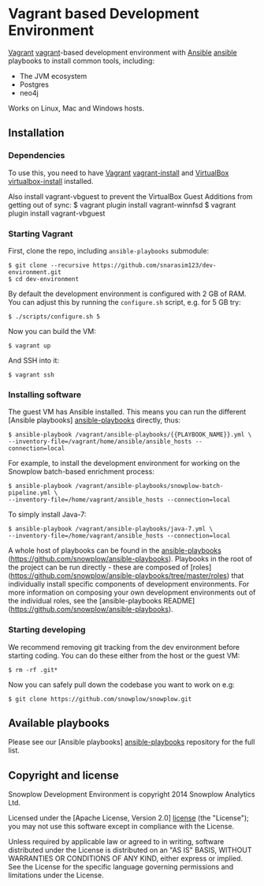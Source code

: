 # Vagrant based Development Environment

[Vagrant] [vagrant]-based development environment with [Ansible] [ansible] playbooks to install common tools, including:

* The JVM ecosystem
* Postgres
* neo4j


Works on Linux, Mac and Windows hosts.

## Installation

### Dependencies

To use this, you need to have [Vagrant] [vagrant-install] and [VirtualBox] [virtualbox-install] installed.

Also install vagrant-vbguest to prevent the VirtualBox Guest Additions from getting out of sync:
    $ vagrant plugin install vagrant-winnfsd
    $ vagrant plugin install vagrant-vbguest

### Starting Vagrant

First, clone the repo, including `ansible-playbooks` submodule:

    $ git clone --recursive https://github.com/snarasim123/dev-environment.git
    $ cd dev-environment

By default the development environment is configured with 2 GB of RAM. You can adjust this by running the `configure.sh` script, e.g. for 5 GB try:

    $ ./scripts/configure.sh 5

Now you can build the VM:

    $ vagrant up

And SSH into it:

    $ vagrant ssh

### Installing software

The guest VM has Ansible installed. This means you can run the different [Ansible playbooks] [ansible-playbooks] directly, thus:

```
$ ansible-playbook /vagrant/ansible-playbooks/{{PLAYBOOK_NAME}}.yml \
--inventory-file=/vagrant/home/ansible/ansible_hosts --connection=local
```

For example, to install the development environment for working on the Snowplow batch-based enrichment process:

```
$ ansible-playbook /vagrant/ansible-playbooks/snowplow-batch-pipeline.yml \
--inventory-file=/home/vagrant/ansible_hosts --connection=local
```

To simply install Java-7:

```
$ ansible-playbook /vagrant/ansible-playbooks/java-7.yml \
--inventory-file=/home/vagrant/ansible_hosts --connection=local
```

A whole host of playbooks can be found in the [ansible-playbooks] (https://github.com/snowplow/ansible-playbooks). Playbooks in the root of the project can be run directly - these are composed of [roles] (https://github.com/snowplow/ansible-playbooks/tree/master/roles) that individually install specific components of development environments. For more information on composing your own development environments out of the individual roles, see the [ansible-playbooks README] (https://github.com/snowplow/ansible-playbooks).

### Starting developing

We recommend removing git tracking from the dev environment before starting coding. You can do these either from the host or the guest VM:

    $ rm -rf .git*

Now you can safely pull down the codebase you want to work on e.g:

    $ git clone https://github.com/snowplow/snowplow.git

## Available playbooks

Please see our [Ansible playbooks] [ansible-playbooks] repository for the full list.

## Copyright and license

Snowplow Development Environment is copyright 2014 Snowplow Analytics Ltd.

Licensed under the [Apache License, Version 2.0] [license] (the "License");
you may not use this software except in compliance with the License.

Unless required by applicable law or agreed to in writing, software
distributed under the License is distributed on an "AS IS" BASIS,
WITHOUT WARRANTIES OR CONDITIONS OF ANY KIND, either express or implied.
See the License for the specific language governing permissions and
limitations under the License.

[vagrant]: http://vagrantup.com
[vagrant-install]: http://docs.vagrantup.com/v2/installation/index.html
[virtualbox]: https://www.virtualbox.org
[virtualbox-install]: https://www.virtualbox.org/wiki/Downloads
[ansible]: http://www.ansibleworks.com/

[snowplow]: http://snowplowanalytics.com

[ansible-playbooks]: https://github.com/snowplow/ansible-playbooks

[license]: http://www.apache.org/licenses/LICENSE-2.0
